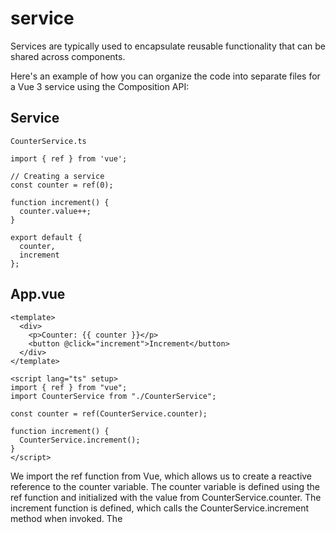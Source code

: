 # service

Services are typically used to encapsulate reusable functionality that can be shared across components. 

Here's an example of how you can organize the code into separate files for a Vue 3 service using the Composition API:

## Service 

```vue
CounterService.ts

import { ref } from 'vue';

// Creating a service
const counter = ref(0);

function increment() {
  counter.value++;
}

export default {
  counter,
  increment
};
```

## App.vue

```vue
<template>
  <div>
    <p>Counter: {{ counter }}</p>
    <button @click="increment">Increment</button>
  </div>
</template>

<script lang="ts" setup>
import { ref } from "vue";
import CounterService from "./CounterService";

const counter = ref(CounterService.counter);

function increment() {
  CounterService.increment();
}
</script>
```

We import the ref function from Vue, which allows us to create a reactive reference to the counter variable.
The counter variable is defined using the ref function and initialized with the value from CounterService.counter.
The increment function is defined, which calls the CounterService.increment method when invoked.
The <script lang="ts" setup> tag encapsulates the logic using the Composition API syntax. It automatically creates the necessary bindings and exposes them to the template.
Note that the translated code assumes that the CounterService module remains the same and exports the counter and increment functions as before.
  

## Project setup
```
npm install
```

### Compiles and hot-reloads for development
```
npm run serve
```

### Compiles and minifies for production
```
npm run build
```

### Lints and fixes files
```
npm run lint
```

### Customize configuration
See [Configuration Reference](https://cli.vuejs.org/config/).
